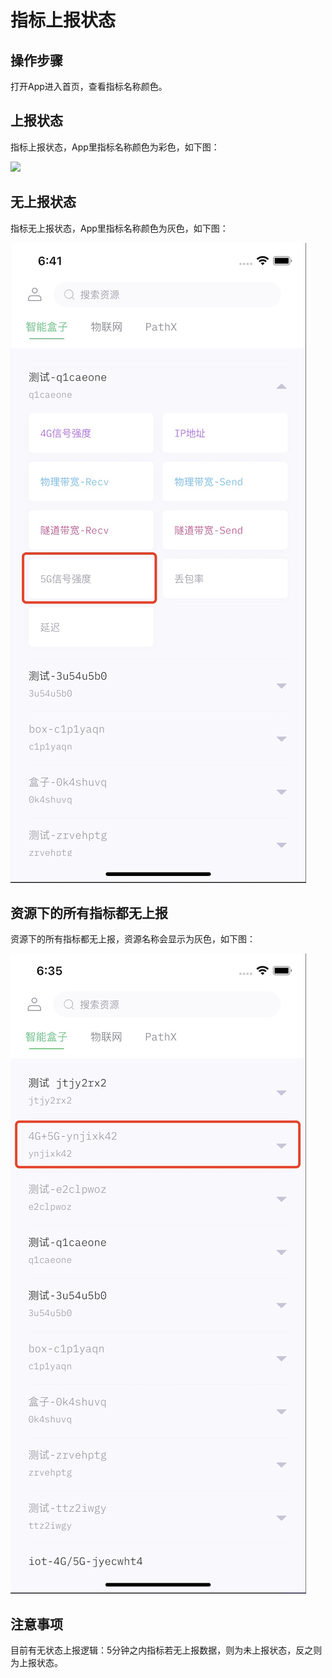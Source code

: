 # 指标上报状态

## 操作步骤

打开App进入首页，查看指标名称颜色。

## 上报状态

指标上报状态，App里指标名称颜色为彩色，如下图：

<img src="https://static.ucloud.cn/docs/urlm/images/1628764794074.png?v=1628765441" width="280">

## 无上报状态

指标无上报状态，App里指标名称颜色为灰色，如下图：

![](/images/1628764954596.png)

## 资源下的所有指标都无上报

资源下的所有指标都无上报，资源名称会显示为灰色，如下图：

![](/images/1628764794074.png)

## 注意事项

目前有无状态上报逻辑：5分钟之内指标若无上报数据，则为未上报状态，反之则为上报状态。